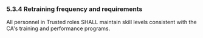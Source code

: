 ### 5.3.4 Retraining frequency and requirements

All personnel in Trusted roles SHALL maintain skill levels consistent with the CA's training and performance programs.

